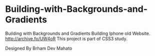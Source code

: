 # Building-with-Backgrounds-and-Gradients
Building with Backgrounds and Gradients
Building Iphone old Website.
http://archive.fo/UW4oR
This project is part of CSS3 study.

Designed By 
Brham Dev Mahato
